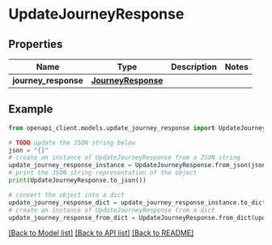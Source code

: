 # UpdateJourneyResponse


## Properties

Name | Type | Description | Notes
------------ | ------------- | ------------- | -------------
**journey_response** | [**JourneyResponse**](JourneyResponse.md) |  | 

## Example

```python
from openapi_client.models.update_journey_response import UpdateJourneyResponse

# TODO update the JSON string below
json = "{}"
# create an instance of UpdateJourneyResponse from a JSON string
update_journey_response_instance = UpdateJourneyResponse.from_json(json)
# print the JSON string representation of the object
print(UpdateJourneyResponse.to_json())

# convert the object into a dict
update_journey_response_dict = update_journey_response_instance.to_dict()
# create an instance of UpdateJourneyResponse from a dict
update_journey_response_from_dict = UpdateJourneyResponse.from_dict(update_journey_response_dict)
```
[[Back to Model list]](../README.md#documentation-for-models) [[Back to API list]](../README.md#documentation-for-api-endpoints) [[Back to README]](../README.md)



